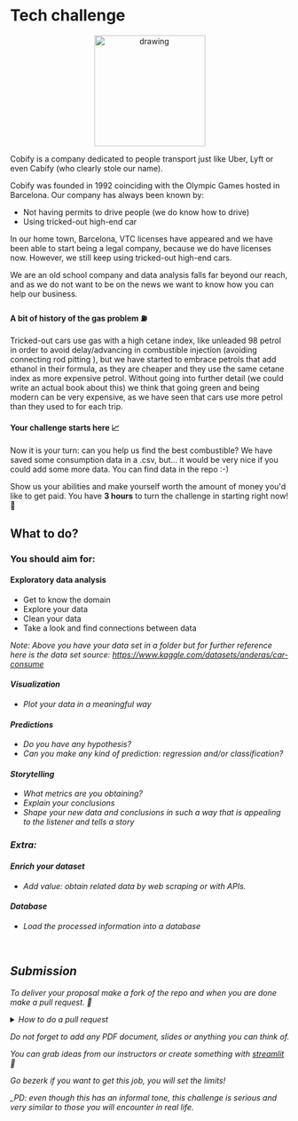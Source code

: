 # Tech challenge

<p align="center"> 
<img src="https://kamisetas.com/image/bordados/Cobi-Barcelona-92-parche.gif" alt="drawing" width="200"/>
</p>

Cobify is a company dedicated to people transport just like Uber, Lyft or even Cabify (who clearly stole our name).

Cobify was founded in 1992 coinciding with the Olympic Games hosted in Barcelona. Our company has always been known by:

- Not having permits to drive people (we do know how to drive)
- Using tricked-out high-end car

In our home town, Barcelona, VTC licenses have appeared and we have been able to start being a legal company, because we do have licenses now. However, we still keep using tricked-out high-end cars.

We are an old school company and data analysis falls far beyond our reach, and as we do not want to be on the news we want to know how you can help our business.

#### A bit of history of the gas problem ⛽️

Tricked-out cars use gas with a high cetane index, like unleaded 98 petrol in order to avoid delay/advancing in combustible injection (avoiding connecting rod pitting ), but we have started to embrace petrols that add ethanol in their formula, as they are cheaper and they use the same cetane index as more expensive petrol. Without going into further detail (we could write an actual book about this) we think that going green and being modern can be very expensive, as we have seen that cars use more petrol than they used to for each trip.

#### Your challenge starts here 📈

Now it is your turn: can you help us find the best combustible?
We have saved some consumption data in a .csv, but… it would be very nice if you could add some more data. You can find data in the repo :-)

Show us your abilities and make yourself worth the amount of money you'd like to get paid. You have **3 hours** to turn the challenge in starting right now! 💸

## What to do?

### You should aim for:

#### Exploratory data analysis

- Get to know the domain
- Explore your data
- Clean your data
- Take a look and find connections between data

<i> Note: Above you have your data set in a folder but for further reference here is the data set source: https://www.kaggle.com/datasets/anderas/car-consume <i/>

#### Visualization

- Plot your data in a meaningful way

#### Predictions

- Do you have any hypothesis?
- Can you make any kind of prediction: regression and/or classification?

#### Storytelling

- What metrics are you obtaining?
- Explain your conclusions
- Shape your new data and conclusions in such a way that is appealing to the listener and tells a story


### Extra:
#### Enrich your dataset

- Add value: obtain related data by web scraping or with APIs.

#### Database

- Load the processed information into a database

<br>


## Submission

To deliver your proposal make a fork of the repo and when you are done make a pull request. 🤯

<details>
<summary>How to do a pull request</summary>
<ol>
    <li>Fork this repository</li>
    <li>Clone it</li>
    <li>Work on it</li>
    <li>Push the changes to your fork</li>
    <li>From your fork, click on Contribute</li>
    <li>Open pull request</li>
    <li>Name it:  [Name FamilyName] Tech challenge</li>
</ol>
</details>

Do not forget to add any PDF document, slides or anything you can think of.

You can grab ideas from our instructors or create something with [streamlit](https://www.streamlit.io/) 🚀

Go bezerk if you want to get this job, you will set the limits!

_PD: even though this has an informal tone, this challenge is serious and very similar to those you will encounter in real life.
